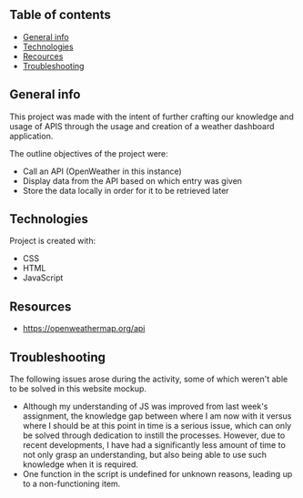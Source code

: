 ## Table of contents
* [General info](#general-info)
* [Technologies](#technologies)
* [Recources](#resources)
* [Troubleshooting](#troubleshooting)

## General info
This project was made with the intent of further crafting our knowledge and usage of APIS through the usage and creation of a weather dashboard application.
<br><p>
The outline objectives of the project were: <p>
* Call an API (OpenWeather in this instance)
* Display data from the API based on which entry was given
* Store the data locally in order for it to be retrieved later

## Technologies
Project is created with: <br>
* CSS
* HTML
* JavaScript
	
## Resources
* https://openweathermap.org/api

## Troubleshooting
The following issues arose during the activity, some of which weren't able to be solved in this website mockup. <br>
* Although my understanding of JS was improved from last week's assignment, the knowledge gap between where I am now with it versus where I should be at this point in time is a serious issue, which can only be solved through dedication to instill the processes. However, due to recent developments, I have had a significantly less amount of time to not only grasp an understanding, but also being able to use such knowledge when it is required.
* One function in the script is undefined for unknown reasons, leading up to a non-functioning item.
